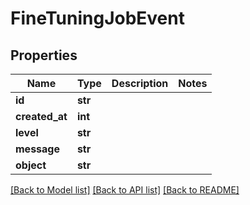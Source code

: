 # FineTuningJobEvent

## Properties
Name | Type | Description | Notes
------------ | ------------- | ------------- | -------------
**id** | **str** |  | 
**created_at** | **int** |  | 
**level** | **str** |  | 
**message** | **str** |  | 
**object** | **str** |  | 

[[Back to Model list]](../README.md#documentation-for-models) [[Back to API list]](../README.md#documentation-for-api-endpoints) [[Back to README]](../README.md)

